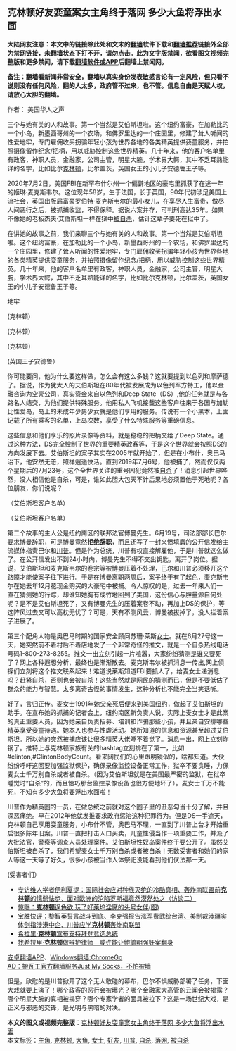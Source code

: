  <h2>克林顿好友娈童案女主角终于落网 多少大鱼将浮出水面</h2> <p class="notice"><b>大陆网友注意：本文中的链接除此处和文末的<a href="https://github.com/bannedbook/fanqiang" >翻墙</a>软件下载和<a href="https://github.com/killgcd/justmysocks/blob/master/README.md">翻墙推荐</a>链接外全部为禁网链接，未翻墙状态下打不开，请勿点击。此为文字版禁闻，欲看图文视频完整版和更多禁闻，请下载<a href="https://github.com/bannedbook/fanqiang">翻墙软件或APP</a>后翻墙上禁闻网。</p><p>备注：翻墙看新闻非常安全，翻墙以真实身份发表敏感言论有一定风险，但只看不说则没有任何风险，翻的人太多，政府管不过来，也不管。信息自由是天赋人权，请放心大胆的翻墙。</b></p>  <div class="entry"> <p>作者： 美国华人之声</p> <p id="summary">三个与她有关的人和故事。第一个当然是艾伯斯坦啦。这个纽约富豪，在加勒比的一个小岛，新墨西哥州的一个农场，和佛罗里达的一个庄园里，修建了耸人听闻的性爱地牢，专门雇佣收买拐骗年轻小孩为世界各地的各类精英提供娈童服务，并拍照摄像留作纪念/把柄，用以威胁控制这些世界精英。几十年来，他的客户名单里有政客，神职人员，金融家，公司主管，明星大腕，学术界大鳄，其中不乏耳熟能详的名字，比如比尔<a href="https://www.bannedbook.org/bnews/tag/%e5%85%8b%e6%9e%97%e9%a1%bf/" class="st_tag internal_tag" rel="tag" title="标签 克林顿 下的日志">克林顿</a>，比尔盖茨，英国女王的小儿子安德鲁王子等。</p> <p>2020年7月2日，美国FBI在新罕布什尔州一个偏僻地区的豪宅里抓获了在逃一年的姬琳·麦克斯韦尔。这位现年58岁，生于法国，长于英国，90年代初涉足美国上流社会，英国出版届富豪罗伯特·麦克斯韦尔的最小女儿，在享尽人生富贵，做尽人间恶行之后，被抓捕收监，不得保释。据说六案并存，可判刑高达35年。如果不像她的老板杰夫·艾伯斯坦一样在狱中<a href="https://www.bannedbook.org/bnews/tag/%E8%A2%AB%E8%87%AA%E6%9D%80/" class="st_tag internal_tag" rel="tag" title="标签 被自杀 下的日志">被自杀</a>，估计这辈子要死在狱中了。</p> <p>在讲她的故事之前，我们来聊三个与她有关的人和故事。第一个当然是艾伯斯坦啦。这个纽约富豪，在加勒比的一个小岛，新墨西哥州的一个农场，和佛罗里达的一个庄园里，修建了耸人听闻的性爱地牢，专门雇佣收买拐骗年轻小孩为世界各地的各类精英提供娈童服务，并拍照摄像留作纪念/把柄，用以威胁控制这些世界精英。几十年来，他的客户名单里有政客，神职人员，金融家，公司主管，明星大腕，学术界大鳄，其中不乏耳熟能详的名字，比如比尔克林顿，比尔盖茨，英国女王的小儿子安德鲁王子等。</p>  <p>地牢</p> <p>(克林顿）</p> <p>(克林顿）</p> <p>(克林顿）</p>  <p>(英国王子安德鲁）</p> <p>你可能要问，他为什么要这样做，怎么会有这么多钱？这就要提到以色列和摩萨德了。据说，作为犹太人的艾伯斯坦在80年代被发展成为以色列军方特工，他以金融咨询为空壳公司，真实资金来自以色列和Deep State（DS）,他的任务就是与各路名人结交，为他们提供特殊服务。他用私人飞机接载这些客户往来于各国与加勒比性爱岛，岛上的未成年少男少女就是他们享用的服务。传说有一个小黑本，上面记载了所有乘客的名单，上岛次数，享受了什么特殊服务等重磅信息。</p> <p>这些信息和他们享乐的照片录像等资料，就是稳稳的把柄交给了Deep State。通过这种方法，DS完全控制了世界的重要精英政客等，于是这个世界就会按照DS的方向发展下去。艾伯斯坦的案子其实在2005年就开始了，但是在小布什，奥巴马治下，他安然无恙，照样逍遥快活。直到2019年7月6号，他被捕了，然而仅仅两个星期后的7月23号，这个全世界关注的重号囚犯竟然被<a href="https://www.bannedbook.org/bnews/tag/%e8%87%aa%e6%9d%80/" class="st_tag internal_tag" rel="tag" title="标签 自杀 下的日志">自杀</a>了！消息引起世界哗然，没人相信他是自杀，可是，谁如此胆大包天不计后果地必须置他于死地呢？各位朋友，你们说呢？</p> <p>（艾伯斯坦客户名单）</p>  <p>（艾伯斯坦客户名单）</p> <p>第二个故事的主人公是纽约南区的联邦法官博曼先生。6月19号，司法部部长巴尔要求博曼辞职，可是博曼竟然<strong>拒绝辞职</strong>，而且还写了一封义愤填膺的公开信发给主流媒体指责巴尔和<a href="https://www.bannedbook.org/bnews/tag/%e5%b7%9d%e6%99%ae/" class="st_tag internal_tag" rel="tag" title="标签 川普 下的日志">川普</a>。但是作为总统，川普有权直接解雇他，于是川普就这么做了。在公开信发出不到24小时内，博曼先生不得不交出钥匙，离开了岗位。据说，艾伯斯坦和麦克斯韦尔的卷宗等被博曼压着不处理，巴尔和川普必须移开这个路障才能使案子往下进行。于是在博曼离职两周后，案子终于有了起色，麦克斯韦尔在她去年12月花现金购买的大豪宅中被捕。令人惊叹的是，过去一年来人们一直在猜测她的行踪，却谁知她胸有成竹地回到了美国，这份信心与胆量源自何处呢？是不是艾伯斯坦死了，又有博曼先生的压着案卷不动，再加上DS的保护，等这阵风过去又可以高枕无忧了？可是，天有不测风云，博曼被拔掉了，没人拦着案子进展了。</p> <p>第三个配角人物是奥巴马时期的国家安全顾问苏珊·莱斯<a href="https://www.bannedbook.org/bnews/tag/%e5%a5%b3%e5%a3%ab/" class="st_tag internal_tag" rel="tag" title="标签 女士 下的日志">女士</a>。就在6月27号这一天，她突然前不着村后不着店地发了一个非常奇怪的推文，就是一个自杀热线电话号码1-800-273-8255。推文一出立刻引起一片喧嚣，大家纷纷猜测是谁又要死了？网上各种遐想分析，最终也是渐渐散去。麦克斯韦尔被抓消息一传出,网上侦探们立刻将这个推文联系起来！难道说莱斯知道FBI要抓人了，给麦女士递消息吗？赶紧自杀，否则也会被自杀！这些当然就是网民的猜测而已，但是不要低估了群众的能力与智慧。太多离奇古怪的事情发生，这种分析也不能完全当笑话听。</p> <p>好了，言归正传。麦女士1991年她父亲死后便来到美国纽约，做起了艾伯斯坦的助手。在宣布她的抓捕的记者会上，纽约南区新负责人说，实际上麦女士才是此案的真正重要人员，因为她亲自负责招募、培训和诈骗那些小孩，并且亲自安排哪些精英享受娈童待遇。她本人也参与性虐活动。她所知道的信息和资源甚至超过艾伯斯坦。所以她的突然被捕应该让很多精英大佬睡不着觉了。消息一出，网上立刻炸锅了。推特上与克林顿家族有关的hashtag立刻排在了第一，比如#clinton,#ClintonBodyCount。看来网民们的心里跟明镜似的，啥都知道。大伙纷纷呼吁这回要加强监狱保护，确保录像监控设备正常工作，狱卒不要贪睡，力保麦女士千万别自杀或者被自杀。（因为艾伯斯坦就是在美国最严密的监狱，在狱卒睡觉时“自杀”的，而且恰巧那台监控录像设备也很方便地坏了）。麦女士千万不能死，不知有多少<a href="https://www.bannedbook.org/bnews/tag/%E5%A4%A7%E9%B1%BC/" class="st_tag internal_tag" rel="tag" title="标签 大鱼 下的日志">大鱼</a>将要浮出水面啦！</p>  <p>川普作为精英圈的一员，在做总统之前就对这个圈子里的丑恶勾当十分了解，并且深恶痛绝。早在2012年他就发推要求政府惩治这种犯罪行为。但是DS一手遮天，克林顿自己享用娈童服务，小布什不管，奥巴马不理，一直到了川普上台才开始重启很多陈年旧案。川普一直把打击人口买卖，儿童性侵当作一项重要工作，并派了大批法官，警察等调查人员处理案件。艾伯斯坦性奴岛案件终于要公开了。虽然艾伯斯坦被自杀了，我们希望麦女士千万别自杀或者被自杀！无数受害者和她们的家人等这一天等了好久，很多小孩被当作人体祭祀没能看到他们伏法那一天。</p> <p>(受害者们）</p> <ul class='op-related-articles' title='相关阅读'> <li><a href='https://www.bannedbook.org/bnews/bannedvideo/20200710/1358620.html' target='_blank'>专访维人学者伊利夏提：国际社会应对种族灭绝的冷酷真相、轰炸南联盟前<b>克林顿</b>的懦弱怯步、面对欧洲的沦陷罗斯福竟然漠然处之（访谈二）</a></li> <li><a href='https://www.bannedbook.org/bnews/cnnews/20200529/1336399.html' target='_blank'>惊曝：<b>克林顿</b>逞色欲 玩了好莱坞淫魔的头号女伴(图)</a></li> <li><a href='https://www.bannedbook.org/bnews/bannedvideo/20200524/1333439.html' target='_blank'>宝胜快评：黎智英誓言战斗到底、李克强报告涨军费武统台湾、美制裁涉疆实体剑指涉港中企、川普应学<b>克林顿</b>轰炸南联盟</a></li> <li><a href='https://www.bannedbook.org/bnews/worldnews/usa/20200429/1320783.html' target='_blank'>希拉里·<b>克林顿</b>宣布支持拜登竞选总统</a></li> <li><a href='https://www.bannedbook.org/bnews/comments/20200426/1319431.html' target='_blank'>找希拉里·<b>克林顿</b>做辩护律师　或许能让鲍毓明强奸案翻身</a></li> </ul> <div class="texttj"> <a href="https://github.com/bannedbook/fanqiang/wiki/%E7%A6%81%E9%97%BB%E7%BD%91%E5%AE%89%E5%8D%93%E7%BF%BB%E5%A2%99%E6%96%B0%E9%97%BBAPP" target="_blank">安卓翻墙APP</a>、<a href="https://github.com/bannedbook/fanqiang/wiki/Chrome%E4%B8%80%E9%94%AE%E7%BF%BB%E5%A2%99%E5%8C%85" target="_blank">Windows翻墙:ChromeGo</a><br/> <a href="https://github.com/killgcd/justmysocks/blob/master/README.md" target="_blank">AD：搬瓦工官方翻墙服务Just My Socks，不怕被墙</a> </div><p>但是，欣慰的是川普掀开了这个无人敢碰的幕布，巴尔不惧威胁部署了任务，下面大戏就要上演了！哪个政客的恶行会被曝光？哪个金融家大高管的丑闻会被揭露？哪个明星大腕的真相被揭穿？哪个专家学者的面具被拉下？这是一场世纪大戏，是正义与邪恶的交锋，是光明与黑暗的对决。</p><a name='sharetosocial'></a>         <div><b>本文的图文或视频完整版</b>：<a href='https://www.bannedbook.org/bnews/comments/20200712/1359747.html'>克林顿好友娈童案女主角终于落网 多少大鱼将浮出水面</a></div>  </div><!--END ENTRY--> <div class="postfooter"> <div>本文标签：<a href="https://www.bannedbook.org/bnews/tag/%E4%B8%BB%E8%A7%92/" rel="tag">主角</a>, <a href="https://www.bannedbook.org/bnews/tag/%e5%85%8b%e6%9e%97%e9%a1%bf/" rel="tag">克林顿</a>, <a href="https://www.bannedbook.org/bnews/tag/%E5%A4%A7%E9%B1%BC/" rel="tag">大鱼</a>, <a href="https://www.bannedbook.org/bnews/tag/%e5%a5%b3%e5%a3%ab/" rel="tag">女士</a>, <a href="https://www.bannedbook.org/bnews/tag/%E5%A5%BD%E5%8F%8B/" rel="tag">好友</a>, <a href="https://www.bannedbook.org/bnews/tag/%e5%b7%9d%e6%99%ae/" rel="tag">川普</a>, <a href="https://www.bannedbook.org/bnews/tag/%e8%87%aa%e6%9d%80/" rel="tag">自杀</a>, <a href="https://www.bannedbook.org/bnews/tag/%E8%90%BD%E7%BD%91/" rel="tag">落网</a>, <a href="https://www.bannedbook.org/bnews/tag/%E8%A2%AB%E8%87%AA%E6%9D%80/" rel="tag">被自杀</a></div>  </div><!--END POSTFOOTER--> 